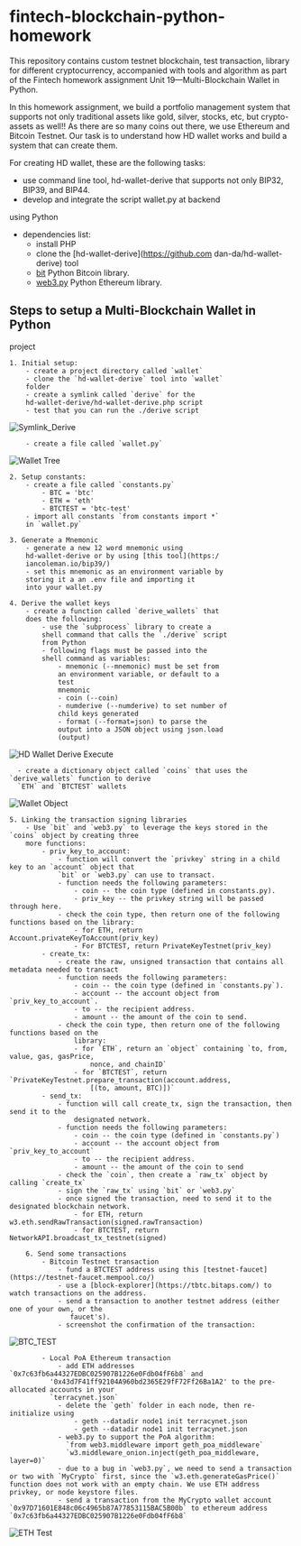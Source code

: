 # fintech-blockchain-python-homework

This repository contains custom testnet blockchain, test
transaction, library for different
cryptocurrency, accompanied with tools and algorithm as
part of the Fintech homework assignment Unit
19—Multi-Blockchain Wallet in Python.

In this homework assignment, we build a portfolio
management system that supports not only traditional
assets like gold, silver, stocks, etc, but crypto-assets
as well!! As there are so many coins out
there, we use Ethereum and Bitcoin Testnet.  Our task is
to understand how HD wallet works and build a
system that can create them.

For creating HD wallet, these are the following tasks:

 - use command line tool, hd-wallet-derive that supports
 not only BIP32, BIP39, and BIP44.
 - develop and integrate the script wallet.py at backend
 
 using Python
 - dependencies list:
     - install PHP
     - clone the [hd-wallet-derive](https://github.com
     dan-da/hd-wallet-derive) tool
     - [bit](https://ofek.dev/bit/) Python Bitcoin library.
     - [web3.py](https://github.com/ethereum/web3.py)
     Python Ethereum library.
     
## Steps to setup a Multi-Blockchain Wallet in Python
project

    1. Initial setup:
        - create a project directory called `wallet`
        - clone the `hd-wallet-derive` tool into `wallet`
        folder
        - create a symlink called `derive` for the
        hd-wallet-derive/hd-wallet-derive.php script
        - test that you can run the ./derive script 
        
![Symlink_Derive](Screenshots/symlink_derive.png)

        - create a file called `wallet.py`
     
![Wallet Tree](Screenshots/tree.png)
   
    2. Setup constants:  
        - create a file called `constants.py`
            - BTC = 'btc'
            - ETH = 'eth'
            - BTCTEST = 'btc-test'
        - import all constants `from constants import *`
        in `wallet.py`

    3. Generate a Mnemonic
        - generate a new 12 word mnemonic using
        hd-wallet-derive or by using [this tool](https:/
        iancoleman.io/bip39/)
        - set this mnemonic as an environment variable by
        storing it a an .env file and importing it
        into your wallet.py

    4. Derive the wallet keys
        - create a function called `derive_wallets` that
        does the following:
            - use the `subprocess` library to create a
            shell command that calls the `./derive` script
            from Python
            - following flags must be passed into the
            shell command as variables:
                - mnemonic (--mnemonic) must be set from
                an environment variable, or default to a
                test
                mnemonic
                - coin (--coin)
                - numderive (--numderive) to set number of
                child keys generated
                - format (--format=json) to parse the
                output into a JSON object using json.load
                (output)

![HD Wallet Derive Execute](Screenshots/hd_wallet_derive_execute.png)

      - create a dictionary object called `coins` that uses the `derive_wallets` function to derive
      `ETH` and `BTCTEST` wallets
      
![Wallet Object](Screenshots/wallet_object.png)
      
    5. Linking the transaction signing libraries
        - Use `bit` and `web3.py` to leverage the keys stored in the `coins` object by creating three
        more functions:
            - priv_key_to_account:
                - function will convert the `privkey` string in a child key to an `account` object that
                `bit` or `web3.py` can use to transact.
                - function needs the following parameters:
                    - coin -- the coin type (defined in constants.py).
                    - priv_key -- the privkey string will be passed through here.
                - check the coin type, then return one of the following functions based on the library:
                    - for ETH, return Account.privateKeyToAccount(priv_key)
                    - For BTCTEST, return PrivateKeyTestnet(priv_key)
            - create_tx:
                - create the raw, unsigned transaction that contains all metadata needed to transact
                - function needs the following parameters:
                    - coin -- the coin type (defined in `constants.py`).
                    - account -- the account object from `priv_key_to_account`.
                    - to -- the recipient address.
                    - amount -- the amount of the coin to send.
                - check the coin type, then return one of the following functions based on the
                    library:
                    - for `ETH`, return an `object` containing `to, from, value, gas, gasPrice,
                        nonce, and chainID`
                    - for `BTCTEST`, return `PrivateKeyTestnet.prepare_transaction(account.address,
                        [(to, amount, BTC)])`
            - send_tx:
                - function will call create_tx, sign the transaction, then send it to the
                    designated network.
                - function needs the following parameters:
                    - coin -- the coin type (defined in `constants.py`)
                    - account -- the account object from `priv_key_to_account`
                    - to -- the recipient address.
                    - amount -- the amount of the coin to send
                - check the `coin`, then create a `raw_tx` object by calling `create_tx`
                - sign the `raw_tx` using `bit` or `web3.py`
                - once signed the transaction, need to send it to the designated blockchain network.
                    - for ETH, return w3.eth.sendRawTransaction(signed.rawTransaction)
                    - for BTCTEST, return NetworkAPI.broadcast_tx_testnet(signed)

        6. Send some transactions
            - Bitcoin Testnet transaction
                - fund a BTCTEST address using this [testnet-faucet](https://testnet-faucet.mempool.co/)
                - use a [block-explorer](https://tbtc.bitaps.com/) to watch transactions on the address.
                - send a transaction to another testnet address (either one of your own, or the 
                   faucet's).
                - screenshot the confirmation of the transaction:
              
![BTC_TEST](Screenshots/btc_test.png)

            - Local PoA Ethereum transaction
                - add ETH addresses `0x7c63fb6a44327EDBC025907B1226e0Fdb04fF6b8` and
              '0x43d7F41ff92104A960bd2365E29fF72Ff26Ba1A2' to the pre-allocated accounts in your
              `terracynet.json`
                - delete the `geth` folder in each node, then re-initialize using 
                    - geth --datadir node1 init terracynet.json
                    - geth --datadir node1 init terracynet.json
                - web3.py to support the PoA algorithm:
                  `from web3.middleware import geth_poa_middleware`
                  `w3.middleware_onion.inject(geth_poa_middleware, layer=0)`
                - due to a bug in `web3.py`, we need to send a transaction or two with `MyCrypto` first, since the `w3.eth.generateGasPrice()` function does not work with an empty chain. We use ETH address privkey, or node keystore files.
                - send a transaction from the MyCrypto wallet account `0x97D71601E848c06c4965b87A77853115BAC5B00b` to ethereum address `0x7c63fb6a44327EDBC025907B1226e0Fdb04fF6b8`

![ETH Test](Screenshots/eth_test.png)